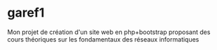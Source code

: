 # garef1
Mon projet de création d'un site web en php+bootstrap proposant des  cours théoriques sur les fondamentaux des réseaux informatiques
